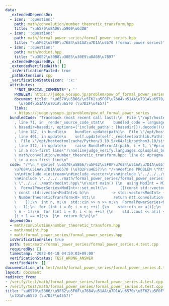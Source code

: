 ```yaml
---
data:
  _extendedDependsOn:
  - icon: ':question:'
    path: math/convolution/number_theoretic_transform.hpp
    title: "\u6570\u8AD6\u5909\u63DB"
  - icon: ':question:'
    path: math/formal_power_series/formal_power_series.hpp
    title: "\u5F62\u5F0F\u7684\u51AA\u7D1A\u6570 (formal power series)"
  - icon: ':question:'
    path: math/modint.hpp
    title: "\u30E2\u30B8\u30E5\u30E9\u8A08\u7B97"
  _extendedRequiredBy: []
  _extendedVerifiedWith: []
  _isVerificationFailed: true
  _pathExtension: cpp
  _verificationStatusIcon: ':x:'
  attributes:
    '*NOT_SPECIAL_COMMENTS*': ''
    PROBLEM: https://judge.yosupo.jp/problem/pow_of_formal_power_series
    document_title: "\u6570\u5B66/\u5F62\u5F0F\u7684\u51AA\u7D1A\u6570/\u5F62\u5F0F\
      \u7684\u51AA\u7D1A\u6570 (\u7D2F\u4E57)"
    links:
    - https://judge.yosupo.jp/problem/pow_of_formal_power_series
  bundledCode: "Traceback (most recent call last):\n  File \"/opt/hostedtoolcache/Python/3.10.5/x64/lib/python3.10/site-packages/onlinejudge_verify/documentation/build.py\"\
    , line 71, in _render_source_code_stat\n    bundled_code = language.bundle(stat.path,\
    \ basedir=basedir, options={'include_paths': [basedir]}).decode()\n  File \"/opt/hostedtoolcache/Python/3.10.5/x64/lib/python3.10/site-packages/onlinejudge_verify/languages/cplusplus.py\"\
    , line 187, in bundle\n    bundler.update(path)\n  File \"/opt/hostedtoolcache/Python/3.10.5/x64/lib/python3.10/site-packages/onlinejudge_verify/languages/cplusplus_bundle.py\"\
    , line 401, in update\n    self.update(self._resolve(pathlib.Path(included), included_from=path))\n\
    \  File \"/opt/hostedtoolcache/Python/3.10.5/x64/lib/python3.10/site-packages/onlinejudge_verify/languages/cplusplus_bundle.py\"\
    , line 312, in update\n    raise BundleErrorAt(path, i + 1, \"#pragma once found\
    \ in a non-first line\")\nonlinejudge_verify.languages.cplusplus_bundle.BundleErrorAt:\
    \ math/convolution/number_theoretic_transform.hpp: line 6: #pragma once found\
    \ in a non-first line\n"
  code: "/*\n * @brief \u6570\u5B66/\u5F62\u5F0F\u7684\u51AA\u7D1A\u6570/\u5F62\u5F0F\
    \u7684\u51AA\u7D1A\u6570 (\u7D2F\u4E57)\n */\n#define PROBLEM \"https://judge.yosupo.jp/problem/pow_of_formal_power_series\"\
    \n\n#include <iostream>\n#include <vector>\n\n#include \"../../../math/convolution/number_theoretic_transform.hpp\"\
    \n#include \"../../../math/formal_power_series/formal_power_series.hpp\"\n#include\
    \ \"../../../math/modint.hpp\"\n\nint main() {\n  using ModInt = MInt<0>;\n  ModInt::set_mod(998244353);\n\
    \  FormalPowerSeries<ModInt>::set_mult(\n      [](const std::vector<ModInt>& a,\
    \ const std::vector<ModInt>& b)\n          -> std::vector<ModInt> {\n        static\
    \ NumberTheoreticTransform<0> ntt;\n        return ntt.convolution(a, b);\n  \
    \    });\n  int n, m;\n  std::cin >> n >> m;\n  FormalPowerSeries<ModInt> a(n\
    \ - 1);\n  for (int i = 0; i < n; ++i) {\n    std::cin >> a[i];\n  }\n  a = a.pow(m,\
    \ n - 1);\n  for (int i = 0; i < n; ++i) {\n    std::cout << a[i] << \" \\n\"\
    [i + 1 == n];\n  }\n  return 0;\n}\n"
  dependsOn:
  - math/convolution/number_theoretic_transform.hpp
  - math/modint.hpp
  - math/formal_power_series/formal_power_series.hpp
  isVerificationFile: true
  path: test/math/formal_power_series/formal_power_series.4.test.cpp
  requiredBy: []
  timestamp: '2022-04-18 04:59:03+09:00'
  verificationStatus: TEST_WRONG_ANSWER
  verifiedWith: []
documentation_of: test/math/formal_power_series/formal_power_series.4.test.cpp
layout: document
redirect_from:
- /verify/test/math/formal_power_series/formal_power_series.4.test.cpp
- /verify/test/math/formal_power_series/formal_power_series.4.test.cpp.html
title: "\u6570\u5B66/\u5F62\u5F0F\u7684\u51AA\u7D1A\u6570/\u5F62\u5F0F\u7684\u51AA\
  \u7D1A\u6570 (\u7D2F\u4E57)"
---
```

